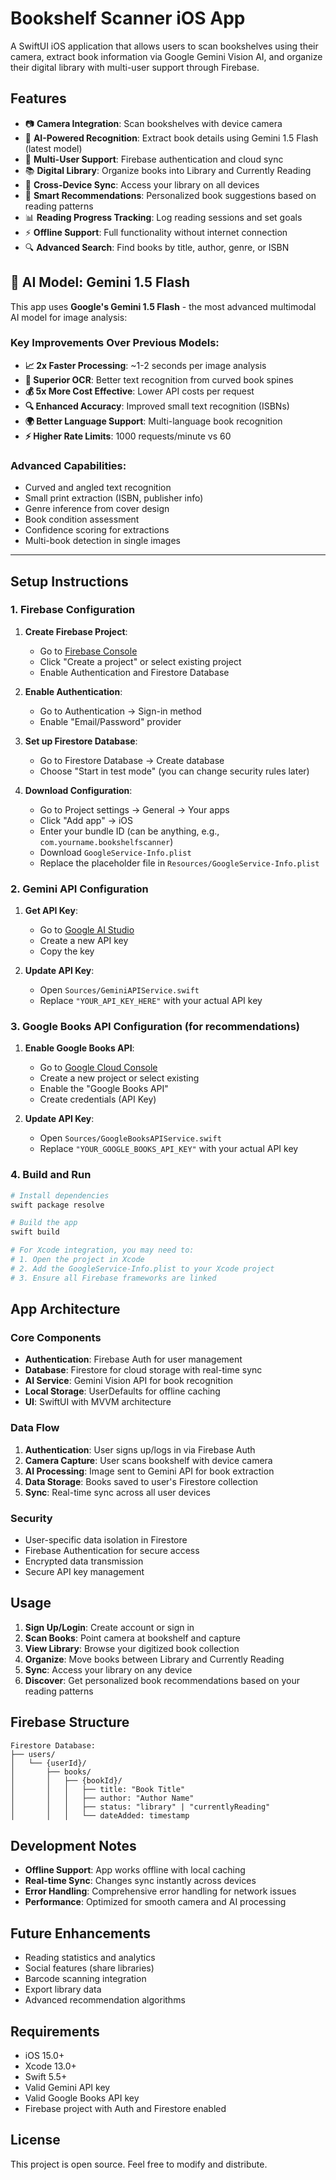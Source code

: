 # Bookshelf Scanner iOS App

A SwiftUI iOS application that allows users to scan bookshelves using their camera, extract book information via Google Gemini Vision AI, and organize their digital library with multi-user support through Firebase.

## Features

- 📷 **Camera Integration**: Scan bookshelves with device camera
- 🤖 **AI-Powered Recognition**: Extract book details using Gemini 1.5 Flash (latest model)
- 👥 **Multi-User Support**: Firebase authentication and cloud sync
- 📚 **Digital Library**: Organize books into Library and Currently Reading
- 🔄 **Cross-Device Sync**: Access your library on all devices
- 🎯 **Smart Recommendations**: Personalized book suggestions based on reading patterns
- 📊 **Reading Progress Tracking**: Log reading sessions and set goals
- ⚡ **Offline Support**: Full functionality without internet connection
- 🔍 **Advanced Search**: Find books by title, author, genre, or ISBN

## 🤖 AI Model: Gemini 1.5 Flash

This app uses **Google's Gemini 1.5 Flash** - the most advanced multimodal AI model for image analysis:

### **Key Improvements Over Previous Models:**
- **📈 2x Faster Processing**: ~1-2 seconds per image analysis
- **🎯 Superior OCR**: Better text recognition from curved book spines
- **💰 5x More Cost Effective**: Lower API costs per request
- **🔍 Enhanced Accuracy**: Improved small text recognition (ISBNs)
- **🌍 Better Language Support**: Multi-language book recognition
- **⚡ Higher Rate Limits**: 1000 requests/minute vs 60

### **Advanced Capabilities:**
- Curved and angled text recognition
- Small print extraction (ISBN, publisher info)
- Genre inference from cover design
- Book condition assessment
- Confidence scoring for extractions
- Multi-book detection in single images

---

## Setup Instructions

### 1. Firebase Configuration

1. **Create Firebase Project**:
   - Go to [Firebase Console](https://console.firebase.google.com/)
   - Click "Create a project" or select existing project
   - Enable Authentication and Firestore Database

2. **Enable Authentication**:
   - Go to Authentication → Sign-in method
   - Enable "Email/Password" provider

3. **Set up Firestore Database**:
   - Go to Firestore Database → Create database
   - Choose "Start in test mode" (you can change security rules later)

4. **Download Configuration**:
   - Go to Project settings → General → Your apps
   - Click "Add app" → iOS
   - Enter your bundle ID (can be anything, e.g., `com.yourname.bookshelfscanner`)
   - Download `GoogleService-Info.plist`
   - Replace the placeholder file in `Resources/GoogleService-Info.plist`

### 2. Gemini API Configuration

1. **Get API Key**:
   - Go to [Google AI Studio](https://makersuite.google.com/app/apikey)
   - Create a new API key
   - Copy the key

2. **Update API Key**:
   - Open `Sources/GeminiAPIService.swift`
   - Replace `"YOUR_API_KEY_HERE"` with your actual API key

### 3. Google Books API Configuration (for recommendations)

1. **Enable Google Books API**:
   - Go to [Google Cloud Console](https://console.cloud.google.com/)
   - Create a new project or select existing
   - Enable the "Google Books API"
   - Create credentials (API Key)

2. **Update API Key**:
   - Open `Sources/GoogleBooksAPIService.swift`
   - Replace `"YOUR_GOOGLE_BOOKS_API_KEY"` with your actual API key

### 4. Build and Run

```bash
# Install dependencies
swift package resolve

# Build the app
swift build

# For Xcode integration, you may need to:
# 1. Open the project in Xcode
# 2. Add the GoogleService-Info.plist to your Xcode project
# 3. Ensure all Firebase frameworks are linked
```

## App Architecture

### Core Components

- **Authentication**: Firebase Auth for user management
- **Database**: Firestore for cloud storage with real-time sync
- **AI Service**: Gemini Vision API for book recognition
- **Local Storage**: UserDefaults for offline caching
- **UI**: SwiftUI with MVVM architecture

### Data Flow

1. **Authentication**: User signs up/logs in via Firebase Auth
2. **Camera Capture**: User scans bookshelf with device camera
3. **AI Processing**: Image sent to Gemini API for book extraction
4. **Data Storage**: Books saved to user's Firestore collection
5. **Sync**: Real-time sync across all user devices

### Security

- User-specific data isolation in Firestore
- Firebase Authentication for secure access
- Encrypted data transmission
- Secure API key management

## Usage

1. **Sign Up/Login**: Create account or sign in
2. **Scan Books**: Point camera at bookshelf and capture
3. **View Library**: Browse your digitized book collection
4. **Organize**: Move books between Library and Currently Reading
5. **Sync**: Access your library on any device
6. **Discover**: Get personalized book recommendations based on your reading patterns

## Firebase Structure

```
Firestore Database:
├── users/
│   └── {userId}/
│       ├── books/
│       │   ├── {bookId}/
│       │   │   ├── title: "Book Title"
│       │   │   ├── author: "Author Name"
│       │   │   ├── status: "library" | "currentlyReading"
│       │   │   └── dateAdded: timestamp
```

## Development Notes

- **Offline Support**: App works offline with local caching
- **Real-time Sync**: Changes sync instantly across devices
- **Error Handling**: Comprehensive error handling for network issues
- **Performance**: Optimized for smooth camera and AI processing

## Future Enhancements

- Reading statistics and analytics
- Social features (share libraries)
- Barcode scanning integration
- Export library data
- Advanced recommendation algorithms

## Requirements

- iOS 15.0+
- Xcode 13.0+
- Swift 5.5+
- Valid Gemini API key
- Valid Google Books API key
- Firebase project with Auth and Firestore enabled

## License

This project is open source. Feel free to modify and distribute.